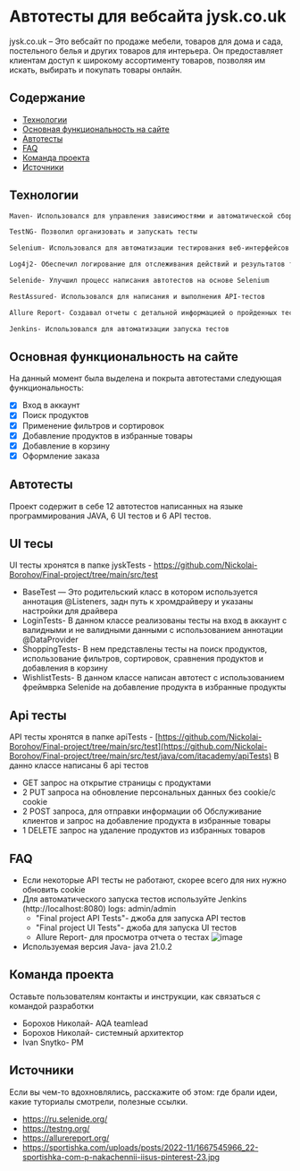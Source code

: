 # Автотесты для вебсайта jysk.co.uk
jysk.co.uk – Это вебсайт по продаже мебели, товаров для дома и сада, постельного белья и других товаров для интерьера. Он предоставляет клиентам доступ к широкому ассортименту товаров, позволяя им искать, выбирать и покупать товары онлайн.
## Содержание
- [Технологии](#технологии)
- [Основная функциональность на сайте](#основная-функциональность-на-сайте)
- [Автотесты](#автотесты)
- [FAQ](#faq)
- [Команда проекта](#команда-проекта)
- [Источники](#источники)
## Технологии
```sh
Maven- Использовался для управления зависимостями и автоматической сборки проекта
```
```sh
TestNG- Позволил организовать и запускать тесты
```
```sh
Selenium- Использовался для автоматизации тестирования веб-интерфейсов
```
```sh
Log4j2- Обеспечил логирование для отслеживания действий и результатов тестов
```
```sh
Selenide- Улучшил процесс написания автотестов на основе Selenium
```
```sh
RestAssured- Использовался для написания и выполнения API-тестов
```
```sh
Allure Report- Создавал отчеты с детальной информацией о пройденных тестах
```
```sh
Jenkins- Использовался для автоматизации запуска тестов
```
## Основная функциональность на сайте
На данный момент была выделена и покрыта автотестами следующая функциональность:
- [x] Вход в аккаунт
- [x] Поиск продуктов
- [x] Применение фильтров и сортировок
- [x] Добавление продуктов в избранные товары
- [x] Добавление в корзину
- [x] Оформление заказа
## Автотесты
Проект содержит в себе 12 автотестов написанных на языке программирования JAVA, 6 UI тестов и 6 API тестов.
## UI тесы
UI тесты хронятся в папке jyskTests - [https://github.com/Nickolai-Borohov/Final-project/tree/main/src/test ](https://github.com/Nickolai-Borohov/Final-project/tree/main/src/test/java/com/itacademy/jyskTests) 
- BaseTest — Это родительский класс в котором используется аннотация @Listeners, задн путь к хромдрайверу и указаны настройки для драйвера
- LoginTests- В данном классе реализованы тесты на вход в аккаунт с валидными и не валидными данными с использованием аннотации @DataProvider
- ShoppingTests- В нем представлены тесты на поиск продуктов, использование фильтров, сортировок, сравнения продуктов и добавления в корзину
- WishlistTests- В данном классе написан автотест с использованием фреймврка Selenide на добавление продукта в избранные продукты
## Api тесты
API тесты хронятся в папке apiTests - [https://github.com/Nickolai-Borohov/Final-project/tree/main/src/test](https://github.com/Nickolai-Borohov/Final-project/tree/main/src/test/java/com/itacademy/apiTests) В данно классе написаны 6 api тестов
- GET запрос на открытие страницы с продуктами
- 2 PUT запроса на обновление персональных данных без cookie/с cookie
- 2 POST запроса, для отправки информации об Обслуживание клиентов и запрос на добавление продукта в избранные товары
- 1 DELETE запрос на удаление продуктов из избранных товаров
## FAQ
- Если некоторые API тесты не работают, скорее всего для них нужно обновить cookie
- Для автоматического запуска тестов используйте Jenkins (http://localhost:8080) logs: admin/admin
  - "Final project API Tests"- джоба для запуска API тестов 
  - "Final project UI Tests"- джоба для запуска UI тестов
  - Allure Report- для просмотра отчета о тестах
![image](https://github.com/user-attachments/assets/454f89a1-f83c-4ece-9de8-430b866bcade)
- Используемая версия Java- java 21.0.2

## Команда проекта
Оставьте пользователям контакты и инструкции, как связаться с командой разработки
- Борохов Николай- AQA teamlead
- Борохов Николай- системный архитектор
- Ivan Snytko- PM
## Источники
Если вы чем-то вдохновлялись, расскажите об этом: где брали идеи, какие туториалы смотрели, полезные ссылки. 
- https://ru.selenide.org/
- https://testng.org/
- https://allurereport.org/
- https://sportishka.com/uploads/posts/2022-11/1667545966_22-sportishka-com-p-nakachennii-iisus-pinterest-23.jpg
